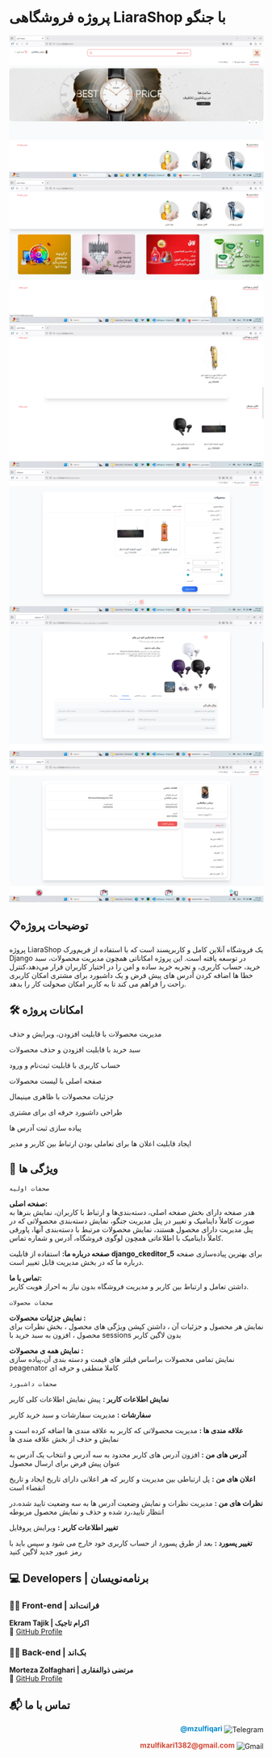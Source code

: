 # پروژه فروشگاهی LiaraShop با جنگو

![توضیح تصویر](docs/image/Screenshot%202025-09-17%20020448.png)
![توضیح تصویر](docs/image/Screenshot%202025-09-17%20020602.png)
![توضیح تصویر](docs/image/Screenshot%202025-09-17%20020624.png)
![توضیح تصویر](docs/image/Screenshot%202025-09-17%20020645.png)
![توضیح تصویر](docs/image/Screenshot%202025-09-17%20020743.png)
![توضیح تصویر](docs/image/Screenshot%202025-09-17%20020810.png)

## 📋توضیحات پروژه
پروژه LiaraShop یک فروشگاه آنلاین کامل و کاربرپسند است که با استفاده از فریم‌ورک Django در  توسعه یافته است. این پروژه امکاناتی همچون مدیریت محصولات، سبد خرید، حساب کاربری، و تجربه خرید ساده و امن را در اختیار کاربران قرار می‌دهد،کنترل خطا ها اضافه کردن آدرس های پیش فرض و یک داشبورد برای مشتری امکان کاربری راحت را فراهم می کند تا به کاربر امکان صحولت کار را بدهد.


## 🛠️ امکانات پروژه

مدیریت محصولات با قابلیت افزودن، ویرایش و حذف  

سبد خرید با قابلیت افزودن و حذف محصولات

حساب کاربری با قابلیت ثبت‌نام و ورود

صفحه اصلی با لیست محصولات

جزئیات محصولات با ظاهری مینیمال 

طراحی داشبورد حرفه ای برای مشتری

پیاده سازی ثبت آدرس ها 

ایجاد قابلیت اعلان ها برای تعاملی بودن ارتباط بین کاربر و مدیر

## 🚀 ویژگی ها
```صحفات اولیه```

**صفحه اصلی:**  
هدر صفحه دارای بخش صفحه اصلی، دسته‌بندی‌ها و ارتباط با کاربران، نمایش بنرها به صورت کاملاً داینامیک و تغییر در پنل مدیریت جنگو، نمایش دسته‌بندی محصولاتی که در پنل مدیریت دارای محصول هستند، نمایش محصولات مرتبط با دسته‌بندی آنها، پاورقی کاملاً داینامیک با اطلاعاتی همچون لوگوی فروشگاه، آدرس و شماره تماس.

**صفحه درباره ما:** 
استفاده از قابلیت **django_ckeditor_5** برای بهترین پیاده‌سازی صفحه درباره ما که در بخش مدیریت قابل تغییر است.

 **تماس با ما:**  
داشتن تعامل و ارتباط بین کاربر و مدیریت فروشگاه بدون نیاز به احراز هویت کاربر.


```صحفات محصولات```

 **نمایش جزئیات محصولات :**  
نمایش هر محصول و جزئیات آن ، داشتن کپشن ویژگی های محصول ، بخش نظرات برای  محصول ، افزون به سبد خرید با sessions بدون لاگین  کاربر 


**نمایش همه ی محصولات :**  
نمایش تمامی محصولات براساس فیلتر های قیمت و دسته بندی آن،پیاده سازی peagenator کاملا منطقی و حرفه ای


```صحفات داشبورد```

**نمایش اطلاعات کاربر :**
پیش نمایش اطلاعات کلی کاربر


**سفارشات :**
مدیریت سفارشات و سبد خرید کاربر

**علاقه مندی ها  :**
مدیریت محصولاتی که کاربر به علاقه مندی ها اضافه کرده است و نمایش و حذف از بخش علاقه مندی ها


**آدرس های من :**
افزون آدرس های کاربر محدود به سه آدرس و انتخاب یک آدرس به عنوان پیش فرض برای ارسال محصول


**اعلان های من :**
پل ارتباطی بین مدیریت و کاربر که هر اعلانی دارای تاریخ ایجاد و تاریخ انقضاء است


**نظرات های من :**
مدیریت نظرات و نمایش وضعیت آدرس ها به سه وضعیت تایید شده،در انتظار تایید،رد شده و حذف و نمایش محصول مربوطه


**تغییر اطلاعات کاربر :**
ویرایش پروفایل

**تغییر پسورد  :**
بعد از طرق پسورد از حساب کاربری خود خارج می شود و سپس باید با رمز عبور جدید لاگین کنید



## 💻 Developers | برنامه‌نویسان

### 👨‍💻 Front-end | فرانت‌اند
**Ekram Tajik | اکرام تاجیک**  
🔗 [GitHub Profile](https://github.com/ekramtajik)

### 🧑‍💻 Back-end | بک‌اند
**Morteza Zolfaghari | مرتضی ذوالفقاری**  
🔗 [GitHub Profile](https://github.com/mortezazolfaghari)



## 📬 تماس با ما

<p align="right">
  <a href="https://t.me/mzulfiqari" target="_blank" style="text-decoration:none;">
    <span style="color:#0088cc; font-weight:bold;">@mzulfiqari</span>
    <img src="https://upload.wikimedia.org/wikipedia/commons/8/82/Telegram_logo.svg" width="30" style="vertical-align:middle; transition: transform 0.3s;" onmouseover="this.style.transform='scale(1.2)';" onmouseout="this.style.transform='scale(1)';" alt="Telegram"/>
  </a>
</p>

<p align="right">
  <a href="mailto:mzulfikari1382@gmail.com" style="text-decoration:none;">
    <span style="color:#D14836; font-weight:bold;">mzulfikari1382@gmail.com</span>
    <img src="https://upload.wikimedia.org/wikipedia/commons/4/4e/Gmail_Icon.png" width="30" style="vertical-align:middle; transition: transform 0.3s;" onmouseover="this.style.transform='scale(1.2)';" onmouseout="this.style.transform='scale(1)';" alt="Gmail"/>
  </a>
</p>


